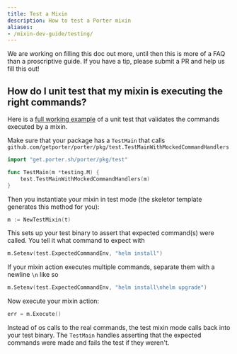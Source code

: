 ```yaml
---
title: Test a Mixin
description: How to test a Porter mixin
aliases:
- /mixin-dev-guide/testing/
---
```


We are working on filling this doc out more, until then this is more of a FAQ than a proscriptive guide. If you have
a tip, please submit a PR and help us fill this out!

## How do I unit test that my mixin is executing the right commands?

Here is a [full working example][example] of a unit test that validates the commands executed by a mixin.

Make sure that your package has a `TestMain` that calls `github.com/getporter/porter/pkg/test.TestMainWithMockedCommandHandlers`

```go
import "get.porter.sh/porter/pkg/test"

func TestMain(m *testing.M) {
	test.TestMainWithMockedCommandHandlers(m)
}
```

Then you instantiate your mixin in test mode (the skeletor template generates this method for you):

```go
m := NewTestMixin(t)
```

This sets up your test binary to assert that expected command(s) were called. You tell it what command to expect with

```go
m.Setenv(test.ExpectedCommandEnv, "helm install")
```

If your mixin action executes multiple commands, separate them with a newline `\n` like so

```go
m.Setenv(test.ExpectedCommandEnv, "helm install\nhelm upgrade")
```

Now execute your mixin action:

```go
err = m.Execute()
```

Instead of os calls to the real commands, the test mixin mode calls back into your test binary. The `TestMain` handles
asserting that the expected commands were made and fails the test if they weren't.

[example]: https://github.com/getporter/gcloud-mixin/blob/v0.2.1-beta.1/pkg/gcloud/execute_test.go
